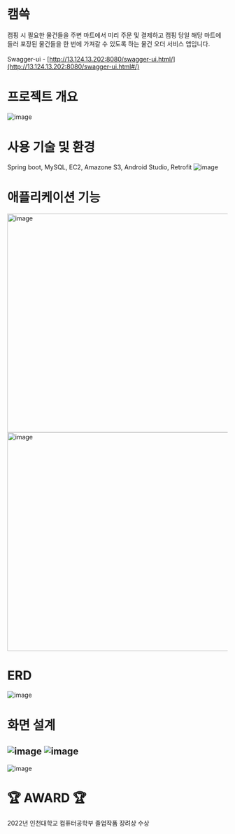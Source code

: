 # 캠쓱
캠핑 시 필요한 물건들을 주변 마트에서 미리 주문 및 결제하고 캠핑 당일 해당 마트에 들러 포장된 물건들을 한 번에 가져갈 수 있도록 하는 물건 오더 서비스 앱입니다. </br></br>
Swagger-ui - [http://13.124.13.202:8080/swagger-ui.html/](http://13.124.13.202:8080/swagger-ui.html#/)
# 프로젝트 개요
![image](https://user-images.githubusercontent.com/46226445/177318780-6551a0f6-98c8-4c74-8f6d-e01070471f29.png)

# 사용 기술 및 환경
Spring boot, MySQL, EC2, Amazone S3, Android Studio, Retrofit
![image](https://user-images.githubusercontent.com/46226445/177308775-7032de3b-37e6-412f-ab64-2c9a9c2d0fcd.png)

# 애플리케이션 기능
<img width="800" height="500" alt="image" src="https://user-images.githubusercontent.com/46226445/177308519-bfb5fe66-aba7-4222-bbdf-3eeba3a180c9.png">
<img width="800" height="500" alt="image" src="https://user-images.githubusercontent.com/46226445/177308629-a1c0a437-71ff-4d2b-81a9-8f651d0c1491.png">

# ERD
![image](https://user-images.githubusercontent.com/46226445/177307221-df8aeb61-eeb7-4d59-9b65-8040f31c05c8.png)
# 화면 설계
![image](https://user-images.githubusercontent.com/46226445/177317291-fe8b51f7-3898-45da-b7ac-7be75b8741b7.png)
![image](https://user-images.githubusercontent.com/46226445/177318208-7e183370-dd15-420c-ab45-323d5c5d5354.png)
---
![image](https://user-images.githubusercontent.com/46226445/177318581-880d6087-7b59-416f-8926-704de7d4d9d5.png)

# 🏆 AWARD 🏆
2022년 인천대학교 컴퓨터공학부 졸업작품 장려상 수상
